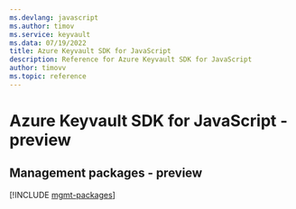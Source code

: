 ```yaml
---
ms.devlang: javascript
ms.author: timov
ms.service: keyvault
ms.data: 07/19/2022
title: Azure Keyvault SDK for JavaScript
description: Reference for Azure Keyvault SDK for JavaScript
author: timovv
ms.topic: reference
---
```

# Azure Keyvault SDK for JavaScript - preview

## Management packages - preview
[!INCLUDE [mgmt-packages](keyvault-mgmt-index.md)]
